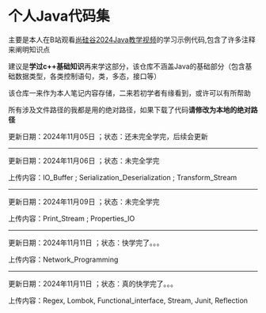 <h1>个人Java代码集</h1>

<p>主要是本人在B站观看<a href="https://www.bilibili.com/video/BV1JZ421a7PX?spm_id_from=333.788.videopod.episodes&vd_source=45792527913efdcbf520573d0c16b421">尚硅谷2024Java教学视频</a>的学习示例代码,包含了许多注释来阐明知识点</p>
<p>建议是<b>学过c++基础知识</b>再来学这部分，该仓库不涵盖Java的基础部分（包含基础数据类型，各类控制语句，类，多态，接口等）</p>
<p >该仓库一来作为本人笔记内容存储，二来若初学者有缘看到，或许可以有所帮助</p>
<p>所有涉及文件路径的我都是用的绝对路径，如果下载了代码<b>请修改为本地的绝对路径</b></p>

<p>更新日期：2024年11月05日 ；状态：还未完全学完，后续会更新</p>

<hr>

<p>更新日期：2024年11月06日 ；状态：未完全学完</p>
<p>上传内容：IO_Buffer ; Serialization_Deserialization ; Transform_Stream</p>
<hr>
<p>更新日期：2024年11月09日 ；状态：未完全学完</p>
<p>上传内容：Print_Stream ; Properties_IO </p>
<hr>
<p>更新日期：2024年11月11日 ；状态：快学完了。。。</p>
<p>上传内容：Network_Programming </p>
<hr>
<p>更新日期：2024年11月11日 ；状态：真的快学完了。。。</p>
<p>上传内容：Regex, Lombok, Functional_interface, Stream, Junit, Reflection</p>
